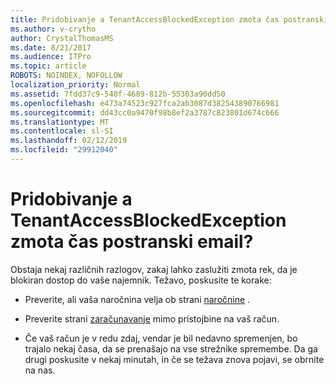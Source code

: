 ```yaml
---
title: Pridobivanje a TenantAccessBlockedException zmota čas postranski email?
ms.author: v-crytho
author: CrystalThomasMS
ms.date: 8/21/2017
ms.audience: ITPro
ms.topic: article
ROBOTS: NOINDEX, NOFOLLOW
localization_priority: Normal
ms.assetid: 7fdd37c9-540f-4689-812b-55303a90dd50
ms.openlocfilehash: e473a74523c927fca2ab3087d382543890766981
ms.sourcegitcommit: dd43cc0a9470f98b8ef2a3787c823801d674c666
ms.translationtype: MT
ms.contentlocale: sl-SI
ms.lasthandoff: 02/12/2019
ms.locfileid: "29912040"
---
```

# <a name="getting-a-tenantaccessblockedexception-error-when-accessing-email"></a>Pridobivanje a TenantAccessBlockedException zmota čas postranski email?

Obstaja nekaj različnih razlogov, zakaj lahko zaslužiti zmota rek, da je blokiran dostop do vaše najemnik. Težavo, poskusite te korake:
  
- Preverite, ali vaša naročnina velja ob strani [naročnine](https://admin.microsoft.com/adminportal/home#/subscriptions) . 
    
- Preverite strani [zaračunavanje](https://admin.microsoft.com/adminportal/home#/billoverview) mimo pristojbine na vaš račun. 
    
- Če vaš račun je v redu zdaj, vendar je bil nedavno spremenjen, bo trajalo nekaj časa, da se prenašajo na vse strežnike spremembe. Da ga drugi poskusite v nekaj minutah, in če se težava znova pojavi, se obrnite na nas.
    

